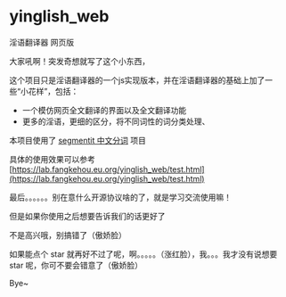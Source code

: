 # yinglish_web
淫语翻译器 网页版



大家吼啊！突发奇想就写了这个小东西，

这个项目只是淫语翻译器的一个js实现版本，并在淫语翻译器的基础上加了一些“小花样”，包括：

- 一个模仿网页全文翻译的界面以及全文翻译功能
- 更多的淫语，更细的区分，将不同词性的词分类处理、



本项目使用了 [segmentit 中文分词](https://github.com/linonetwo/segmentit) 项目



具体的使用效果可以参考 [https://lab.fangkehou.eu.org/yinglish_web/test.html](https://lab.fangkehou.eu.org/yinglish_web/test.html)



最后。。。。。。别在意什么开源协议啥的了，就是学习交流使用嘛！

但是如果你使用之后想要告诉我们的话更好了

不是高兴哦，别搞错了（傲娇脸）

如果能点个 star 就再好不过了呢，啊。。。。。（涨红脸），我。。。我才没有说想要 star 呢，你可不要会错意了（傲娇脸）



Bye~
